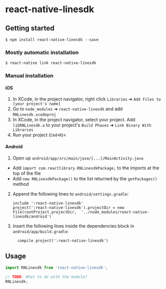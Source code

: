 # react-native-linesdk

## Getting started

`$ npm install react-native-linesdk --save`

### Mostly automatic installation

`$ react-native link react-native-linesdk`

### Manual installation

#### iOS

1.  In XCode, in the project navigator, right click `Libraries` ➜ `Add Files to [your project's name]`
2.  Go to `node_modules` ➜ `react-native-linesdk` and add `RNLinesdk.xcodeproj`
3.  In XCode, in the project navigator, select your project. Add `libRNLinesdk.a` to your project's `Build Phases` ➜ `Link Binary With Libraries`
4.  Run your project (`Cmd+R`)<

#### Android

1.  Open up `android/app/src/main/java/[...]/MainActivity.java`

* Add `import com.reactlibrary.RNLinesdkPackage;` to the imports at the top of the file
* Add `new RNLinesdkPackage()` to the list returned by the `getPackages()` method

2.  Append the following lines to `android/settings.gradle`:
    ```
    include ':react-native-linesdk'
    project(':react-native-linesdk').projectDir = new File(rootProject.projectDir, 	'../node_modules/react-native-linesdk/android')
    ```
3.  Insert the following lines inside the dependencies block in `android/app/build.gradle`:
    ```
      compile project(':react-native-linesdk')
    ```

## Usage

```javascript
import RNLinesdk from 'react-native-linesdk';

// TODO: What to do with the module?
RNLinesdk;
```
